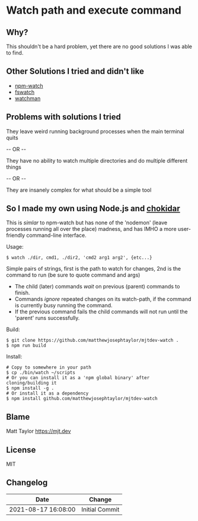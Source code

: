 # Watch path and execute command

## Why?

This shouldn't be a hard problem, yet there are no good solutions I was able to find.

## Other Solutions I tried and didn't like
- [npm-watch](https://github.com/M-Zuber/npm-watch)
- [fswatch](https://github.com/emcrisostomo/fswatch) 
- [watchman](https://github.com/facebook/watchman)

## Problems with solutions I tried
They leave weird running background processes when the main terminal quits

-- OR --

They have no ability to watch multiple directories and do multiple different things

-- OR --

They are insanely complex for what should be a simple tool

## So I made my own using Node.js and [chokidar](https://github.com/paulmillr/chokidar)

This is _simlar_ to npm-watch but has none of the 'nodemon' (leave processes running all over the place) madness, and has IMHO a more user-friendly command-line interface.

Usage:

```console
$ watch ./dir, cmd1, ./dir2, 'cmd2 arg1 arg2', {etc...}
```

Simple pairs of strings, first is the path to watch for changes, 2nd is the command to run (be sure to quote command and args)

- The child (later) commands _wait_ on previous (parent) commands to finish.
- Commands _ignore_ repeated changes on its watch-path, if the command is currently busy running the command.
- If the previous command fails the child commands will not run until the 'parent' runs successfully.

Build: 
```console
$ git clone https://github.com/matthewjosephtaylor/mjtdev-watch .
$ npm run build
```

Install:
```console
# Copy to somewhere in your path
$ cp ./bin/watch ~/scripts
# Or you can install it as a 'npm global binary' after cloning/building it
$ npm install -g .
# Or install it as a dependency
$ npm install github.com/matthewjosephtaylor/mjtdev-watch
```
## Blame

Matt Taylor https://mjt.dev

## License

MIT

## Changelog

| Date                | Change         |
| ------------------- | -------------- |
| 2021-08-17 16:08:00 | Initial Commit |



